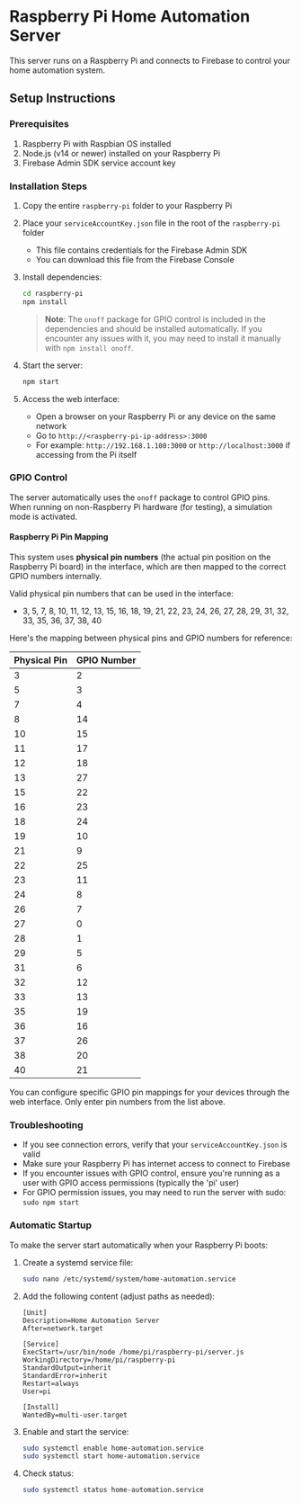 
# Raspberry Pi Home Automation Server

This server runs on a Raspberry Pi and connects to Firebase to control your home automation system.

## Setup Instructions

### Prerequisites

1. Raspberry Pi with Raspbian OS installed
2. Node.js (v14 or newer) installed on your Raspberry Pi
3. Firebase Admin SDK service account key

### Installation Steps

1. Copy the entire `raspberry-pi` folder to your Raspberry Pi

2. Place your `serviceAccountKey.json` file in the root of the `raspberry-pi` folder
   - This file contains credentials for the Firebase Admin SDK
   - You can download this file from the Firebase Console

3. Install dependencies:
   ```bash
   cd raspberry-pi
   npm install
   ```

   > **Note**: The `onoff` package for GPIO control is included in the dependencies and should be installed automatically. If you encounter any issues with it, you may need to install it manually with `npm install onoff`.

4. Start the server:
   ```bash
   npm start
   ```

5. Access the web interface:
   - Open a browser on your Raspberry Pi or any device on the same network
   - Go to `http://<raspberry-pi-ip-address>:3000`
   - For example: `http://192.168.1.100:3000` or `http://localhost:3000` if accessing from the Pi itself

### GPIO Control

The server automatically uses the `onoff` package to control GPIO pins. When running on non-Raspberry Pi hardware (for testing), a simulation mode is activated.

#### Raspberry Pi Pin Mapping

This system uses **physical pin numbers** (the actual pin position on the Raspberry Pi board) in the interface, which are then mapped to the correct GPIO numbers internally.

Valid physical pin numbers that can be used in the interface:

- 3, 5, 7, 8, 10, 11, 12, 13, 15, 16, 18, 19, 21, 22, 23, 24, 26, 27, 28, 29, 31, 32, 33, 35, 36, 37, 38, 40

Here's the mapping between physical pins and GPIO numbers for reference:

| Physical Pin | GPIO Number |
|--------------|-------------|
| 3            | 2           |
| 5            | 3           |
| 7            | 4           |
| 8            | 14          |
| 10           | 15          |
| 11           | 17          |
| 12           | 18          |
| 13           | 27          |
| 15           | 22          |
| 16           | 23          |
| 18           | 24          |
| 19           | 10          |
| 21           | 9           |
| 22           | 25          |
| 23           | 11          |
| 24           | 8           |
| 26           | 7           |
| 27           | 0           |
| 28           | 1           |
| 29           | 5           |
| 31           | 6           |
| 32           | 12          |
| 33           | 13          |
| 35           | 19          |
| 36           | 16          |
| 37           | 26          |
| 38           | 20          |
| 40           | 21          |

You can configure specific GPIO pin mappings for your devices through the web interface. Only enter pin numbers from the list above.

### Troubleshooting

- If you see connection errors, verify that your `serviceAccountKey.json` is valid
- Make sure your Raspberry Pi has internet access to connect to Firebase
- If you encounter issues with GPIO control, ensure you're running as a user with GPIO access permissions (typically the 'pi' user)
- For GPIO permission issues, you may need to run the server with sudo: `sudo npm start`

### Automatic Startup

To make the server start automatically when your Raspberry Pi boots:

1. Create a systemd service file:
   ```bash
   sudo nano /etc/systemd/system/home-automation.service
   ```

2. Add the following content (adjust paths as needed):
   ```
   [Unit]
   Description=Home Automation Server
   After=network.target

   [Service]
   ExecStart=/usr/bin/node /home/pi/raspberry-pi/server.js
   WorkingDirectory=/home/pi/raspberry-pi
   StandardOutput=inherit
   StandardError=inherit
   Restart=always
   User=pi

   [Install]
   WantedBy=multi-user.target
   ```

3. Enable and start the service:
   ```bash
   sudo systemctl enable home-automation.service
   sudo systemctl start home-automation.service
   ```

4. Check status:
   ```bash
   sudo systemctl status home-automation.service
   ```

